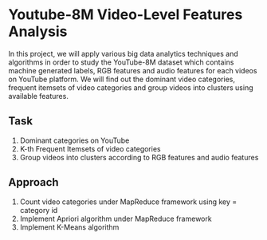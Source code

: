 # Youtube-8M Video-Level Features Analysis
In this project, we will apply various big data analytics techniques and algorithms in order to study the YouTube-8M dataset which contains machine generated labels, RGB features and audio features
for each videos on YouTube platform. We will find out the dominant video categories, frequent itemsets of video categories and group videos into clusters using available features.

## Task
1. Dominant categories on YouTube
2. K-th Frequent Itemsets of video categories
3. Group videos into clusters according to RGB features and audio features

## Approach
1. Count video categories under MapReduce framework using key = category id
2. Implement Apriori algorithm under MapReduce framework
3. Implement K-Means algorithm
